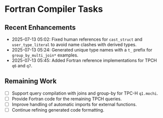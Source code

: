 # Fortran Compiler Tasks

## Recent Enhancements
- 2025-07-13 05:02: Fixed human references for `cast_struct` and `user_type_literal` to avoid name clashes with derived types.
- 2025-07-13 05:24: Generated unique type names with a `t_` prefix for `group_by_multi_join*` examples.
- 2025-07-13 05:45: Added Fortran reference implementations for TPCH `q6` and `q7`.

## Remaining Work
- [ ] Support query compilation with joins and group-by for TPC-H `q1.mochi`.
- [ ] Provide Fortran code for the remaining TPCH queries.
- [ ] Improve handling of automatic imports for external functions.
- [ ] Continue refining generated code formatting.
